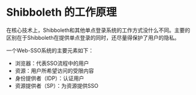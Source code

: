 # Shibboleth 的工作原理

在核心技术上，Shibboleth和其他单点登录系统的工作方式没什么不同。主要的区别在于Shibboleth在提供单点登录的同时，还尽量得保护了用户的隐私。

一个Web-SSO系统的主要元素如下：
- 浏览器：代表SSO流程中的用户
- 资源：用户所希望访问的受限内容
- 身份提供者（IDP）：认证用户
- 资源提供者（SP）：为资源提供SSO
